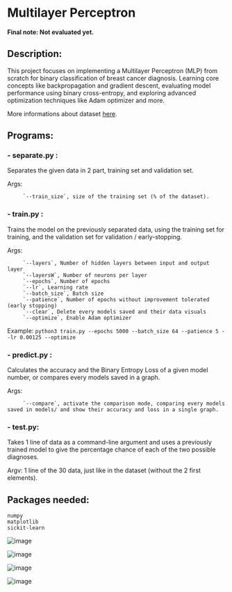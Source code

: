 # Multilayer Perceptron

**Final note: Not evaluated yet.**


## Description:
   This project focuses on implementing a Multilayer Perceptron (MLP) from scratch for binary classification of breast cancer diagnosis.
   Learning core concepts like backpropagation and gradient descent, evaluating model performance using binary cross-entropy, and exploring advanced optimization techniques like Adam optimizer and more.

   More informations about dataset [here](https://archive.ics.uci.edu/ml/machine-learning-databases/breast-cancer-wisconsin/wdbc.names).

## Programs:
### - separate.py :
   Separates the given data in 2 part, training set and validation set.
        
   Args: 
   
         `--train_size`, size of the training set (% of the dataset).

### - train.py :
   Trains the model on the previously separated data, using the training set for training, and the validation set for validation / early-stopping.

   Args: 
   
         `--layers`, Number of hidden layers between input and output layer
         `--layersW`, Number of neurons per layer
         `--epochs`, Number of epochs
         `--lr`, Learning rate
         `--batch_size`, Batch size
         `--patience`, Number of epochs without improvement tolerated (early stopping)
         `--clear`, Delete every models saved and their data visuals
         `--optimize`, Enable Adam optimizer
        
   Example: 
    ```
        python3 train.py --epochs 5000 --batch_size 64 --patience 5 --lr 0.00125 --optimize
    ```

### - predict.py :
   Calculates the accuracy and the Binary Entropy Loss of a given model number, or compares every models saved in a graph.
    
   Args:
   
         `--compare`, activate the comparison mode, comparing every models saved in models/ and show their accuracy and loss in a single graph.

### - test.py:
   Takes 1 line of data as a command-line argument and uses a previously trained model to give the percentage chance of each of the two possible diagnoses.

   Argv: 1 line of the 30 data, just like in the dataset (without the 2 first elements).

## Packages needed:
    numpy
    matplotlib
    sickit-learn

![image](https://github.com/user-attachments/assets/3d4220ef-4c1f-4225-9474-f52b77bf3d06)


![image](https://github.com/user-attachments/assets/a413d016-557f-4962-914e-76308567e116)


![image](https://github.com/user-attachments/assets/7cdd47b4-9baf-43f9-98ac-4dbcb0c5d145)


   ![image](https://github.com/user-attachments/assets/c3d2c71a-02e6-44d7-9167-34285bc4d5bb)

